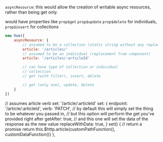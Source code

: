 `asyncResource`: this would allow the creation of writable async resources, rather than being get only.

would have properties like `prop$get` `prop$update` `prop$delete` for individuals, `prop$insert` for collections

```js
new Vue({
	asyncResource: {
		// assumed to be a collection (static string without any replacement from component)
		article: '/articles/'
		// assumed to be an individual (replacement from component)
		article: '/articles/:articleId'

		// can have type of collection or individual
		// collection
		// get (with filter), insert, delete

		// get (only one), update, delete
	}
})
```

// assumes article verb
			set: '/article/:articleId'
			set: {
				endpoint: '/article/:articleId',
				verb: 'PATCH',
				// by default this will simply set the thing to be whatever you passed in,
				// but this option will perform the get you've provided right after
				getAfter: true,
				// and this one will set the data of the response as the new value
				replaceWithData: true,
			}
			set() {
				// return a promise
				return this.$http.article(customPathFunction(), customDataFunction())
			},